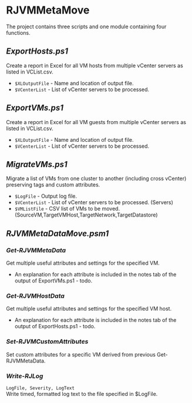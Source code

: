 # RJVMMetaMove

The project contains three scripts and one module containing four functions.

## *ExportHosts.ps1*
Create a report in Excel for all VM hosts from multiple vCenter servers as listed in VCList.csv.

- `$XLOutputFile` - Name and location of output file.
- `$VCenterList` - List of vCenter servers to be processed.

## *ExportVMs.ps1*
Create a report in Excel for all VM guests from multiple vCenter servers as listed in VCList.csv.

- `$XLOutputFile` - Name and location of output file.
- `$VCenterList` - List of vCenter servers to be processed.

## *MigrateVMs.ps1*
Migrate a list of VMs from one cluster to another (including cross vCenter) preserving tags and custom attributes.

- `$LogFile` - Output log file.
- `$VCenterList` - List of vCenter servers to be processed. (Servers)
- `$VMListFile` - CSV list of VMs to be moved. (SourceVM,TargetVMHost,TargetNetwork,TargetDatastore)

## *RJVMMetaDataMove.psm1*
### *Get-RJVMMetaData*
Get multiple useful attributes and settings for the specified VM.
- An explanation for each attribute is included in the notes tab of the output of ExportVMs.ps1 - todo.

### *Get-RJVMHostData*
Get multiple useful attributes and settings for the specified VM host.
- An explanation for each attribute is included in the notes tab of the output of ExportHosts.ps1 - todo.

### *Set-RJVMCustomAttributes*
Set custom attributes for a specific VM derived from previous Get-RJVMMetaData.

### *Write-RJLog*
`LogFile, Severity, LogText`
<br> 
Write timed, formatted log text to the file specified in $LogFile.
